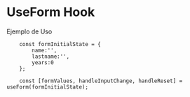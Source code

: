 # UseForm Hook

Ejemplo de Uso

```
    const formInitialState = {
        name:'',
        lastname:'',
        years:0
    };
    
    const [formValues, handleInputChange, handleReset] = useForm(formInitialState);
```
